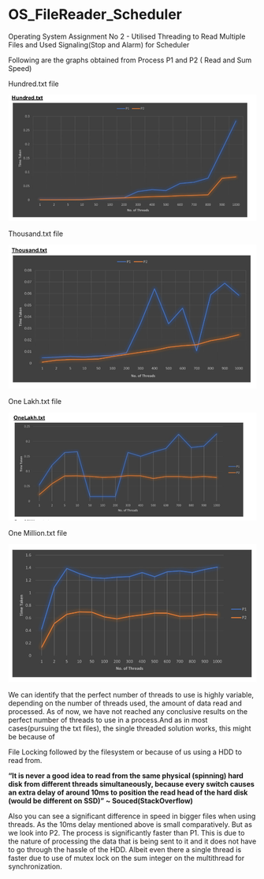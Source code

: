# OS_FileReader_Scheduler
Operating System Assignment No 2 - Utilised Threading to Read Multiple Files and Used Signaling(Stop and Alarm) for Scheduler

Following are the graphs obtained from Process P1 and P2 ( Read and Sum Speed)

Hundred.txt file 

![image](https://raw.githubusercontent.com/asuru56/OS_FileReader_Scheduler/main/Images/Screenshot%20from%202022-05-29%2021-40-10.png)

Thousand.txt file 

![image](https://raw.githubusercontent.com/asuru56/OS_FileReader_Scheduler/main/Images/Screenshot%20from%202022-05-29%2021-40-39.png)

One Lakh.txt file 

![image](https://raw.githubusercontent.com/asuru56/OS_FileReader_Scheduler/main/Images/Screenshot%20from%202022-05-29%2021-41-06.png)

One Million.txt file 

![image](https://raw.githubusercontent.com/asuru56/OS_FileReader_Scheduler/main/Images/Screenshot%20from%202022-05-29%2021-41-29.png)

We can identify that the perfect number of threads to use is highly variable, depending on the number of threads used, the amount of data read and processed. As of now, we have not reached any conclusive results on the perfect number of threads to use in a process.And as in
most cases(pursuing the txt files), the single threaded solution works, this might be because of

File Locking followed by the filesystem or because of us using a HDD to read from.

**“It is never a good idea to read from the same physical (spinning) hard disk from
different threads simultaneously, because every switch causes an extra delay of around
10ms to position the read head of the hard disk (would be different on SSD)” ~
Souced(StackOverflow)**

Also you can see a significant difference in speed in bigger files when using threads. As the
10ms delay mentioned above is small comparatively.
But as we look into P2. The process is significantly faster than P1. This is due to the nature of
processing the data that is being sent to it and it does not have to go through the hassle of the
HDD. Albeit even there a single thread is faster due to use of mutex lock on the sum integer on
the multithread for synchronization.
